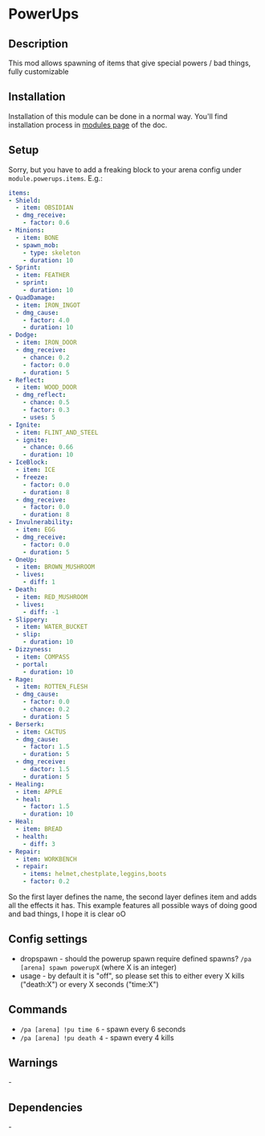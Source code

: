 # PowerUps

## Description

This mod allows spawning of items that give special powers / bad things, fully customizable

## Installation

Installation of this module can be done in a normal way. You'll find installation process in [modules page](../modules.md#installing-modules) of the doc.

## Setup

Sorry, but you have to add a freaking block to your arena config under `module.powerups.items`. E.g.:

```yaml
items:
- Shield:
  - item: OBSIDIAN
  - dmg_receive:
    - factor: 0.6
- Minions:
  - item: BONE
  - spawn_mob:
    - type: skeleton
    - duration: 10
- Sprint:
  - item: FEATHER
  - sprint:
    - duration: 10
- QuadDamage:
  - item: IRON_INGOT
  - dmg_cause:
    - factor: 4.0
    - duration: 10
- Dodge:
  - item: IRON_DOOR
  - dmg_receive:
    - chance: 0.2
    - factor: 0.0
    - duration: 5
- Reflect:
  - item: WOOD_DOOR
  - dmg_reflect:
    - chance: 0.5
    - factor: 0.3
    - uses: 5
- Ignite:
  - item: FLINT_AND_STEEL
  - ignite:
    - chance: 0.66
    - duration: 10
- IceBlock:
  - item: ICE
  - freeze:
    - factor: 0.0
    - duration: 8
  - dmg_receive:
    - factor: 0.0
    - duration: 8
- Invulnerability:
  - item: EGG
  - dmg_receive:
    - factor: 0.0
    - duration: 5
- OneUp:
  - item: BROWN_MUSHROOM
  - lives:
    - diff: 1
- Death:
  - item: RED_MUSHROOM
  - lives:
    - diff: -1
- Slippery:
  - item: WATER_BUCKET
  - slip:
    - duration: 10
- Dizzyness:
  - item: COMPASS
  - portal:
    - duration: 10
- Rage:
  - item: ROTTEN_FLESH
  - dmg_cause:
    - factor: 0.0
    - chance: 0.2
    - duration: 5
- Berserk:
  - item: CACTUS
  - dmg_cause:
    - factor: 1.5
    - duration: 5
  - dmg_receive:
    - dactor: 1.5
    - duration: 5
- Healing:
  - item: APPLE
  - heal:
    - factor: 1.5
    - duration: 10
- Heal:
  - item: BREAD
  - health:
    - diff: 3
- Repair:
  - item: WORKBENCH
  - repair:
    - items: helmet,chestplate,leggins,boots
    - factor: 0.2
```

So the first layer defines the name, the second layer defines item and adds all the effects it has. This example features all possible ways of doing good and bad things, I hope it is clear oO

## Config settings

- dropspawn \- should the powerup spawn require defined spawns? `/pa [arena] spawn powerupX` (where X is an integer)
- usage \- by default it is "off", so please set this to either every X kills ("death:X") or every X seconds ("time:X") 

## Commands


- `/pa [arena] !pu time 6` \- spawn every 6 seconds
- `/pa [arena] !pu death 4` \- spawn every 4 kills 

## Warnings

\-

## Dependencies

\-
